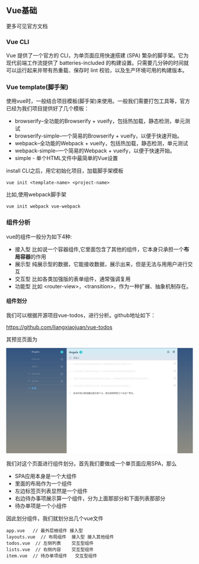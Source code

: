 ## Vue基础
更多可见官方文档

### Vue CLI
Vue 提供了一个官方的 CLI，为单页面应用快速搭建 (SPA) 繁杂的脚手架。它为现代前端工作流提供了 batteries-included 的构建设置。只需要几分钟的时间就可以运行起来并带有热重载、保存时 lint 校验，以及生产环境可用的构建版本。

### Vue template(脚手架)
使用vue时，一般结合项目模板(脚手架)来使用。一般我们需要打包工具等，官方已经为我们项目提供好了几个模板：

 - browserify–全功能的Browserify + vueify，包括热加载，静态检测，单元测试
 - browserify-simple–一个简易的Browserify + vueify，以便于快速开始。
 - webpack–全功能的Webpack + vueify，包括热加载，静态检测，单元测试
 - webpack-simple–一个简易的Webpack + vueify，以便于快速开始。
 - simple - 单个HTML文件中最简单的Vue设置

install CLI之后，用它初始化项目，加载脚手架模板

```
vue init <template-name> <project-name>
```

比如,使用webpack脚手架

```
vue init webpack vue-webpack
```

### 组件分析
vue的组件一般分为如下4种:

 - 接入型 比如说一个容器组件,它里面包含了其他的组件，它本身只承担一个**布局容器**的作用
 - 展示型 纯展示型的数据，它能接收数据，展示出来，但是无法与用用户进行交互
 - 交互型 比如各类加强版的表单组件，通常强调复用
 - 功能型 比如 <router-view\>，<transition\>，作为一种扩展、抽象机制存在。

#### 组件划分
我们可以根据开源项目vue-todos，进行分析。github地址如下：

<a>https://github.com/liangxiaojuan/vue-todos</a>

其预览页面为

![](image/vue0.png)


我们对这个页面进行组件划分。首先我们要做成一个单页面应用SPA，那么

 - SPA应用本身是一个大组件
 - 里面的布局作为一个组件
 - 左边标签页列表显然是一个组件
 - 右边待办事项展示算一个组件，分为上面那部分和下面列表那部分
 - 待办单项是一个小组件

 因此划分组件，我们就划分出几个vue文件

 ```
app.vue   // 最外层根组件 接入型
layouts.vue  // 布局组件  接入型 接入其他组件
todos.vue  // 左侧列表    交互型组件
lists.vue  // 右侧内容    交互型组件
item.vue  // 待办单项组件   交互型组件
 ```
